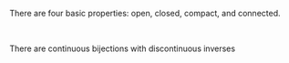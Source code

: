 
There are four basic properties: open, closed, compact, and connected.

<br/>

There are continuous bijections with discontinuous inverses